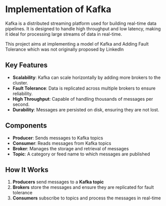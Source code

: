 # Implementation of **Kafka**

Kafka is a distributed streaming platform used for building real-time data pipelines. It is designed to handle high throughput and low latency, making it ideal for processing large streams of data in real-time.

This project aims at implementing a model of Kafka and Adding Fault Tolerance which was not originally proposed by LinkedIn

## Key Features

- **Scalability**: Kafka can scale horizontally by adding more brokers to the cluster.
- **Fault Tolerance**: Data is replicated across multiple brokers to ensure reliability.
- **High Throughput**: Capable of handling thousands of messages per second.
- **Durability**: Messages are persisted on disk, ensuring they are not lost.

## Components

- **Producer**: Sends messages to Kafka topics
- **Consumer**: Reads messages from Kafka topics
- **Broker**: Manages the storage and retrieval of messages
- **Topic**: A category or feed name to which messages are published

## How It Works

1. **Producers** send messages to a **Kafka topic**
2. **Brokers** store the messages and ensure they are replicated for fault tolerance
3. **Consumers** subscribe to topics and process the messages in real-time